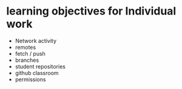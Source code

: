 # learning objectives for Individual work

* Network activity
* remotes
* fetch / push
* branches
* student repositories
* github classroom
* permissions
